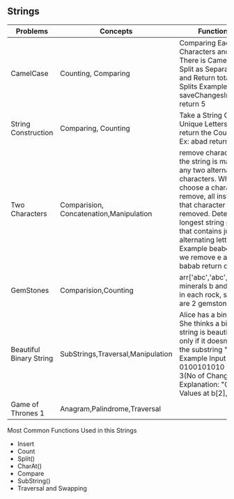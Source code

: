 ## Strings

| Problems          | Concepts            | Functionality |
|-------------------|---------------------|---------------|
| CamelCase         | Counting, Comparing  | Comparing Each Set of Characters and When There is Camel Case Split as Separate Word and Return total no of Splits  Example saveChangesInTheEditor return 5|
| String Construction | Comparing, Counting |Take a String Count Unique Letters in it and return the Count from it  Ex: abad return 3 |
| Two Characters       | Comparision, Concatenation,Manipulation | remove characters until the string is made up of any two alternating characters. When you choose a character to remove, all instances of that character must be removed. Determine the longest string possible that contains just two alternating letters. Example beabeefeab if we remove e and f babab return count 5   |
|GemStones             | Comparision,Counting |arr['abc','abc','bc' ]The minerals b and c appear in each rock, so there are  2 gemstones.|
|Beautiful Binary String |SubStrings,Traversal,Manipulation| Alice has a binary string. She thinks a binary string is beautiful if and only if it doesn't contain the substring "010", Example  Input 0100101010 Output 3(No of Changes) Explanation: "Changes Values at b[2],b[5],b[9]" 
|Game of Thrones 1       | Anagram,Palindrome,Traversal|                  |

Most Common Functions Used in this Strings
- Insert
- Count
-  Split()
-  CharAt()
-  Compare
-  SubString()
-  Traversal and Swapping
